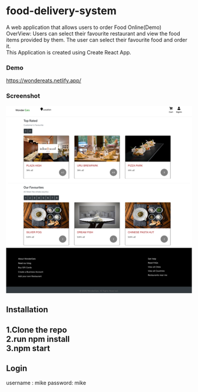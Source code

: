 # food-delivery-system
A web application that allows users to order Food Online(Demo)
<br />
OverView:
Users can select their favourite restaurant and view the food items provided by them.
The user can select their favourite food and order it.
<br />
This Application is created using Create React App.
<br />

### Demo
https://wondereats.netlify.app/


### Screenshot
<p align="center">
  <kbd>
  <img src="Food-Delivery-project.png"  width="600px" style="border:"1px solid black">
  </kbd>
<p>
<h2>Installation<h2>
1.Clone the repo<br />
2.run npm install<br />
3.npm start<br />
                                                                                     
## Login
username : mike
password: mike
